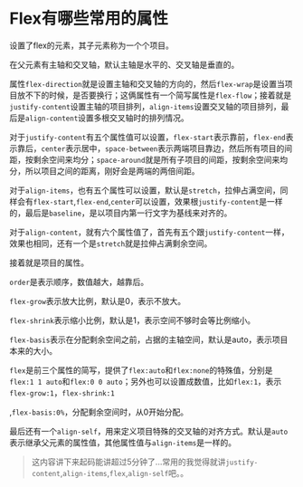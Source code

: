# Flex有哪些常用的属性

设置了flex的元素，其子元素称为一个个项目。

在父元素有主轴和交叉轴，默认主轴是水平的、交叉轴是垂直的。

属性`flex-direction`就是设置主轴和交叉轴的方向的，然后`flex-wrap`是设置当项目放不下的时候，是否要换行；这俩属性有一个简写属性是`flex-flow`；接着就是`justify-content`设置主轴的项目排列，`align-items`设置交叉轴的项目排列，最后是`align-content`设置多根交叉轴时的排列情况。

对于`justify-content`有五个属性值可以设置，`flex-start`表示靠前，`flex-end`表示靠后，`center`表示居中，`space-between`表示两端项目靠边，然后所有项目的间距，按剩余空间来均分；`space-around`就是所有子项目的间距，按剩余空间来均分，所以项目之间的距离，刚好会是两端的两倍间距。

对于`align-items`，也有五个属性可以设置，默认是`stretch`，拉伸占满空间，同样会有`flex-start`,`flex-end`,`center`可以设置，效果根`justify-content`是一样的，最后是`baseline`，是以项目内第一行文字为基线来对齐的。

对于`align-content`，就有六个属性值了，首先有五个跟`justify-content`一样，效果也相同，还有一个是`stretch`就是拉伸占满剩余空间。



接着就是项目的属性。

`order`是表示顺序，数值越大，越靠后。

`flex-grow`表示放大比例，默认是0，表示不放大。

`flex-shrink`表示缩小比例，默认是1，表示空间不够时会等比例缩小。

`flex-basis`表示在分配剩余空间之前，占据的主轴空间，默认是auto，表示项目本来的大小。

`flex`是前三个属性的简写，提供了`flex:auto`和`flex:none`的特殊值，分别是`flex:1 1 auto`和`flex:0 0 auto`；另外也可以设置成数值，比如`flex:1`，表示`flex-grow:1`，`flex-shrink:1`

,`flex-basis:0%`，分配剩余空间时，从0开始分配。

最后还有一个`align-self`，用来定义项目特殊的交叉轴的对齐方式。默认是`auto`表示继承父元素的属性值，其他属性值与`align-items`是一样的。



> 这内容讲下来起码能讲超过5分钟了...常用的我觉得就讲`justify-content`,`align-items`,`flex`,`align-self`吧。。